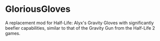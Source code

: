 # GloriousGloves
A replacement mod for Half-Life: Alyx's Gravity Gloves with significantly beefier capabilities, similar to that of the Gravity Gun from the Half-Life 2 games.
